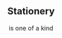 <div class="row">
    <div class="col-md-2"></div>
    <div class="col-md-8 text-center">
        <header>
            <h2>Stationery</h2>
            <p>is one of a kind</p>
        </header>
    </div>
     <div class="col-md-2"></div>
</div>